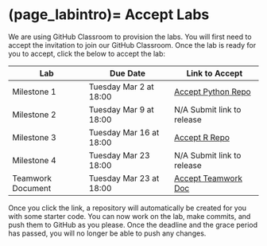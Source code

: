 (page_labintro)=
Accept Labs
=======================

We are using GitHub Classroom to provision the labs. 
You will first need to accept the invitation to join our GitHub Classroom.
Once the lab is ready for you to accept, click the below to accept the lab:

| Lab               | Due Date                | Link to Accept             |
|-------------------|-------------------------|----------------------------|
| Milestone 1       | Tuesday Mar 2 at 18:00  | [Accept Python Repo](https://classroom.github.com/a/lnflkabS)     |
| Milestone 2       | Tuesday Mar 9 at 18:00  | N/A Submit link to release |
| Milestone 3       | Tuesday Mar 16 at 18:00 | [Accept R Repo]()          |
| Milestone 4       | Tuesday Mar 23 18:00    | N/A Submit link to release |
| Teamwork Document | Tuesday Mar 23 at 18:00 | [Accept Teamwork Doc]()    |

Once you click the link, a repository will automatically be created for you with some starter code.
You can now work on the lab, make commits, and push them to GitHub as you please. 
Once the deadline and the grace period has passed, you will no longer be able to push any changes.